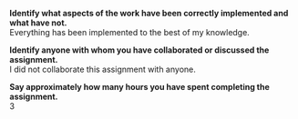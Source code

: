 **Identify what aspects of the work have been correctly implemented and what have not.**  
Everything has been implemented to the best of my knowledge.

**Identify anyone with whom you have collaborated or discussed the assignment.**  
I did not collaborate this assignment with anyone.

**Say approximately how many hours you have spent completing the assignment.**  
3

